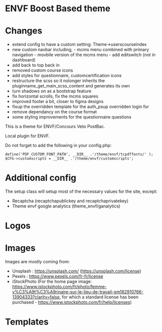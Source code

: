 ENVF Boost Based theme
==

Changes
==
- extend config to have a custom setting: Theme->userscourseindex
- new custom navbar including, 
        - mcms menu combined with primary navigation
        - movbile version of the mcms menu
        - add editswitch (not in dashboard)
- add back to top back in
- removed custom course icons
- add styles for questionnaire, customcertification icons
- restructure the scss so it nolonger inherits the pluginname_get_main_scss_content and generates its own
- turn shadows on as a bootstrap feature
- fix horizontal scrolls, fix the mcms squares
- improved footer a bit, closer to figma designs
- fixup the overridden template for the auth_psup overridden login for
- remove dependancy on the course format
- some styling improvements for the questionnaire questions


This is a theme for ENVF/Concours Veto PostBac. 

Local plugin for ENVF.

Do not forget to add the following in your config.php:

    define('PDF_CUSTOM_FONT_PATH', __DIR__ .'/theme/envf/tcpdffonts/' );
    $CFG->customscripts = __DIR__ .'/theme/envf/customscripts';

# Additional config

The setup class will setup most of the necessary values for the site, except:

* Recaptcha (recaptchapublickey and recaptchaprivatekey)
* Theme envf google analytics (theme_envf/ganalytics) 

Logos
==

Images
==

Images are mostly coming from:

* Unsplash : https://unsplash.com/ (https://unsplash.com/license)
* Pexels : https://www.pexels.com/fr-fr/license
* iStockPhoto (For the home page image: https://www.istockphoto.com/fr/photo/femme-v%C3%A9t%C3%A9rinaire-sur-le-lieu-de-travail-gm182910766-13904333?clarity=false, for
which a standard license has been purchased - https://www.istockphoto.com/fr/help/licenses)

Templates
==